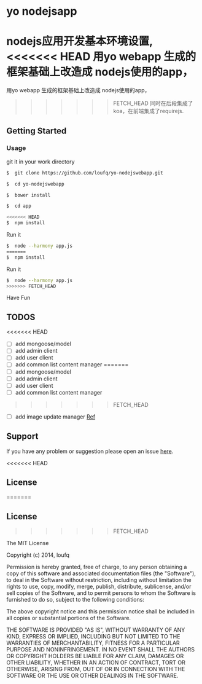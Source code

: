 yo nodejsapp
=========
nodejs应用开发基本环境设置,
<<<<<<< HEAD
用yo webapp 生成的框架基础上改造成 nodejs使用的app，
=======
用yo webapp 生成的框架基础上改造成 nodejs使用的app， 
>>>>>>> FETCH_HEAD
同时在后段集成了koa，在前端集成了requirejs.


## Getting Started


### Usage

git it in your work directory

```bash
$  git clone https://github.com/loufq/yo-nodejswebapp.git
```

```bash
$  cd yo-nodejswebapp
```

```bash
$  bower install
```

```bash
$  cd app
```

```bash
<<<<<<< HEAD
$  npm install
```

Run it
```bash
$  node --harmony app.js
=======
$  npm install 
```

Run it 
```bash
$  node --harmony app.js 
>>>>>>> FETCH_HEAD
```

Have Fun

## TODOS
<<<<<<< HEAD
- [ ] add mongoose/model
- [ ] add admin client
- [ ] add user client
- [ ] add common list content manager
=======
- [ ] add mongoose/model 
- [ ] add admin client
- [ ] add user client
- [ ] add common list content manager 
>>>>>>> FETCH_HEAD
- [ ] add image update manager [Ref](https://github.com/arvindr21/expressjs-fileupload)

## Support
If you have any problem or suggestion please open an issue [here](https://github.com/loufq/yo-nodejswebapp/issues).

<<<<<<< HEAD
## License
=======
## License 
>>>>>>> FETCH_HEAD

The MIT License

Copyright (c) 2014, loufq

Permission is hereby granted, free of charge, to any person
obtaining a copy of this software and associated documentation
files (the "Software"), to deal in the Software without
restriction, including without limitation the rights to use,
copy, modify, merge, publish, distribute, sublicense, and/or sell
copies of the Software, and to permit persons to whom the
Software is furnished to do so, subject to the following
conditions:

The above copyright notice and this permission notice shall be
included in all copies or substantial portions of the Software.

THE SOFTWARE IS PROVIDED "AS IS", WITHOUT WARRANTY OF ANY KIND,
EXPRESS OR IMPLIED, INCLUDING BUT NOT LIMITED TO THE WARRANTIES
OF MERCHANTABILITY, FITNESS FOR A PARTICULAR PURPOSE AND
NONINFRINGEMENT. IN NO EVENT SHALL THE AUTHORS OR COPYRIGHT
HOLDERS BE LIABLE FOR ANY CLAIM, DAMAGES OR OTHER LIABILITY,
WHETHER IN AN ACTION OF CONTRACT, TORT OR OTHERWISE, ARISING
FROM, OUT OF OR IN CONNECTION WITH THE SOFTWARE OR THE USE OR
OTHER DEALINGS IN THE SOFTWARE.
